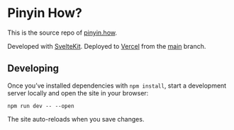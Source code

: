 # Pinyin How?

This is the source repo of <a href="https://pinyin.how">pinyin.how</a>.

Developed with [SvelteKit](https://kit.svelte.dev). Deployed to <a href="https://vercel.com/changelog/sveltekit-projects-can-now-be-deployed-with-zero-configuration">Vercel</a> from the [main](https://github.com/lianghai/pinyin/tree/main) branch.

## Developing

Once you’ve installed dependencies with `npm install`, start a development server locally and open the site in your browser:

```console
npm run dev -- --open
```

The site auto-reloads when you save changes.
